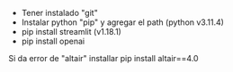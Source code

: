 - Tener instalado "git"
- Instalar python "pip" y agregar el path (python v3.11.4)
- pip install streamlit (v1.18.1)
- pip install openai

Si da error de "altair" installar pip install altair==4.0
